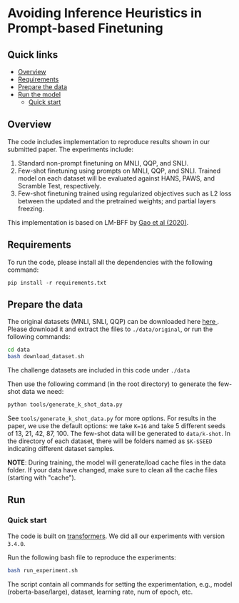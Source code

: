 # Avoiding Inference Heuristics in Prompt-based Finetuning

## Quick links

* [Overview](#overview)
* [Requirements](#requirements)
* [Prepare the data](#prepare-the-data)
* [Run the model](#run-lm-bff)
  * [Quick start](#quick-start)

## Overview
The code includes implementation to reproduce results shown in our submitted paper. The experiments include:
1. Standard non-prompt finetuning on MNLI, QQP, and SNLI.
2. Few-shot finetuning using prompts on MNLI, QQP, and SNLI. Trained model on each dataset will be evaluated against
 HANS, PAWS, and Scramble Test, respectively.
3. Few-shot finetuning trained using regularized objectives such as L2 loss between the updated and the pretrained
 weights; and partial layers freezing.

This implementation is based on LM-BFF by [Gao et al (2020)](https://arxiv.org/pdf/2012.15723.pdf).

## Requirements

To run the code, please install all the dependencies with the following command:

```
pip install -r requirements.txt
```

## Prepare the data

The original datasets (MNLI, SNLI, QQP) can be downloaded here [here
](https://nlp.cs.princeton.edu/projects/lm-bff/datasets.tar). Please download it and extract the files to `./data/original`, or run the following commands:

```bash
cd data
bash download_dataset.sh
```

The challenge datasets are included in this code under `./data`

Then use the following command (in the root directory) to generate the few-shot data we need:

```bash
python tools/generate_k_shot_data.py
```

See `tools/generate_k_shot_data.py` for more options. For results in the paper, we use the default options: we take `K=16` and take 5 different seeds of 13, 21, 42, 87, 100. The few-shot data will be generated to `data/k-shot`. In the directory of each dataset, there will be folders named as `$K-$SEED` indicating different dataset samples.

**NOTE**: During training, the model will generate/load cache files in the data folder. If your data have changed, make sure to clean all the cache files (starting with "cache").

## Run

### Quick start
The code is built on [transformers](https://github.com/huggingface/transformers). We did all our experiments with
 version `3.4.0`.
 
Run the following bash file to reproduce the experiments:

```bash
bash run_experiment.sh
```

The script contain all commands for setting the experimentation, e.g., model (roberta-base/large), dataset, learning
 rate, num of epoch, etc.